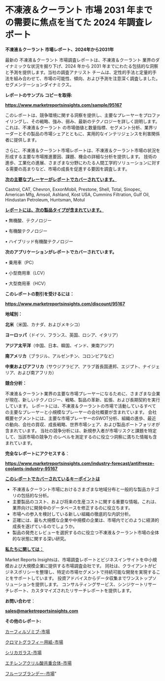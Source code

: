 # 不凍液＆クーラント 市場 2031 年までの需要に焦点を当てた 2024 年調査レポート

<strong>不凍液＆クーラント 市場レポート、2024年から2031年</strong>

最新の 不凍液＆クーラント 市場調査レポートは、不凍液＆クーラント 業界のダイナミックな状況を掘り下げ、2024 年から 2031 年までにわたる包括的な洞察と予測を提供します。当社の調査アナリスト チームは、定性的手法と定量的手法を組み合わせて、市場の可能性、傾向、および予測を注意深く調査しました。 セグメンテーションダイナミクス。



<strong>レポートのサンプル コピーを取得:</strong> <a href=https://www.marketreportsinsights.com/sample/95167>

<strong><u>https://www.marketreportsinsights.com/sample/95167</u></strong></a>

このレポートは、競争環境に関する洞察を提供し、主要なプレーヤーをプロファイリングし、その戦略、強み、弱み、最新のテクノロジーを詳しく説明します。 これは、不凍液＆クーラント の市場価値と数量指標、セグメント分析、業界リーダーとその製品の市場シェアとともに、実用的なインテリジェンスを利害関係者に提供します。

さらに、不凍液＆クーラント市場レポートは、不凍液＆クーラント市場の状況を形成する主要な市場推進要因、課題、機会の詳細な分析を提供します。 技術の進歩、工業化の進展、さまざまな分野にわたる人間工学的ソリューションに対する需要の高まりなど、市場の成長を促進する要因を調査します。



<strong><u>次の主要なプレーヤーがレポートでカバーされています。</u></strong>

Castrol, CAT, Chevron, ExxonMobil, Prestone, Shell, Total, Sinopec, American Mfg, Amsoil, Ashland, Kost USA, Cummins Filtration, Gulf Oil, Hindustan Petroleum, Huntsman, Motul



<strong><u><b>レポートには、次の製品タイプが含まれています。</b></u></strong>

• 無機酸、テクノロジー

• 有機酸テクノロジー

• ハイブリッド有機酸テクノロジー



<strong><b>次のアプリケーションがレポートでカバーされています。</b></strong>

• 乗用車（PC）

• 小型商用車（LCV）

• 大型商用車（HCV）



<strong><b>このレポートの割引を受けるには：</b></strong><a href=https://www.marketreportsinsights.com/discount/95167>

<strong><u>https://www.marketreportsinsights.com/discount/95167</u></strong></a>



<strong>地域別：</strong>



<strong>北米</strong>（米国、カナダ、およびメキシコ）



<strong>ヨーロッパ</strong>（ドイツ、フランス、英国、ロシア、イタリア）



<strong>アジア太平洋</strong>（中国、日本、韓国、インド、東南アジア）



<strong>南アメリカ</strong>（ブラジル、アルゼンチン、コロンビアなど）



<strong>中東およびアフリカ</strong>（サウジアラビア、アラブ首長国連邦、エジプト、ナイジェリア、および南アフリカ）



<strong>競合分析：</strong>

不凍液＆クーラント業界の主要な市場プレーヤーになるために、さまざまな企業が現在、新しいテクノロジー、戦略、製品の革新、拡張、および長期契約を実行しています。 レポートには、不凍液＆クーラントの市場で活動しているすべての主要なプレーヤーと小規模なプレーヤーの会社概要が含まれています。 会社概要セグメントには、主要な市場プレーヤーのSWOT分析、組織の進歩、最近の動向、会社の買収、成長戦略、世界市場シェア、および製品ポートフォリオが含まれています。 当社の競争分析には、新規参入者が市場リスクと課題を特定して、当該市場の競争力 のレベルを測定するのに役立つ洞察に満ちた情報も含まれています。



<strong>完全なレポートにアクセスする</strong>：

<a href=https://www.marketreportsinsights.com/industry-forecast/antifreeze-coolants-industry-95167>

<strong><u>https://www.marketreportsinsights.com/industry-forecast/antifreeze-coolants-industry-95167</u></strong></a>



<strong><u><b>このレポートでカバーされているキーポイントは</b></u></strong>
<ul>
  <li>不凍液＆クーラント市場におけるさまざまな地域分布と一般的な製品カテゴリの包括的な分析。</li>
  <li>主要製品のコスト、および将来の生産コストに関する重要な情報。これは、業界向けに開発中のデータベースを修正するのに役立ちます。</li>
  <li>市場への参入を検討している新しい組織の徹底的な内訳分析。</li>
  <li>正確には、最も大規模な企業や中規模の企業は、市場内でどのように経済的成長を遂げているのでしょうか。</li>
  <li>製品の発売とレビューを選択するのに役立つ不凍液＆クーラント市場の全体的な状態に関する深い研究。</li>
</ul>


<strong><u><b>私たちに関しては：</b></u></strong>

Market Reports Insightsは、市場調査レポートとビジネスインサイトを中小規模および大規模企業に提供する市場調査会社です。 同社は、クライアントがビジネスポリシーを整理し、特定の市場セグメントで持続可能な開発を実現することをサポートしています。 投資アドバイスからデータ収集までワンストップソリューションを提供します。 コンサルティングサービス、シンジケートリサーチレポート、カスタマイズされたリサーチレポートを提供します。



<strong><b>お問い合わせ</b></strong>：

<a href=mailto:sales@marketreportsinsights.com>

<strong><u>sales@marketreportsinsights.com</u></strong></a>



<strong>その他のレポート:</strong>

<a href=https://www.linkedin.com/pulse/カーフィルゾミブ-市場-2023-最新の-cagr-および成長分析-2030-nhvqf/>カーフィルゾミブ-市場</a>

<a href=https://www.linkedin.com/pulse/クロマトグラフィー用紙-市場-2023-swot-分析と成長率-2030-cyp8f/>クロマトグラフィー用紙-市場</a>

<a href=https://www.linkedin.com/pulse/シリカガラス-市場-2023-競争分析と事業成長-2030-consumer-connection-collective-360-txzdf/>シリカガラス-市場</a>

<a href=https://www.linkedin.com/pulse/エチレンアクリル酸共重合体-市場-2023-新興市場-将来の動向と市場需要-ogslf/>エチレンアクリル酸共重合体-市場</a>

<a href=https://www.linkedin.com/pulse/フルーツブランデー-市場-2023-swot-分析と成長率-2030-pr-news-hub-gfhxf/>フルーツブランデー-市場</a>"

